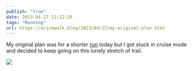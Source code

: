 ```yaml
---
publish: "true"
date: 2023-04-27 11:12:26
tags: "Running"
url: https://ericmwalk.blog/2023/04/27/my-original-plan.html
---
```


My original plan was for a shorter [run](http://www.strava.com/activities/8967498224) today but I got stuck in cruise mode and decided to keep going on this lonely stretch of trail.

![](https://ericmwalk.blog/uploads/2023/c26b994b83.jpg)